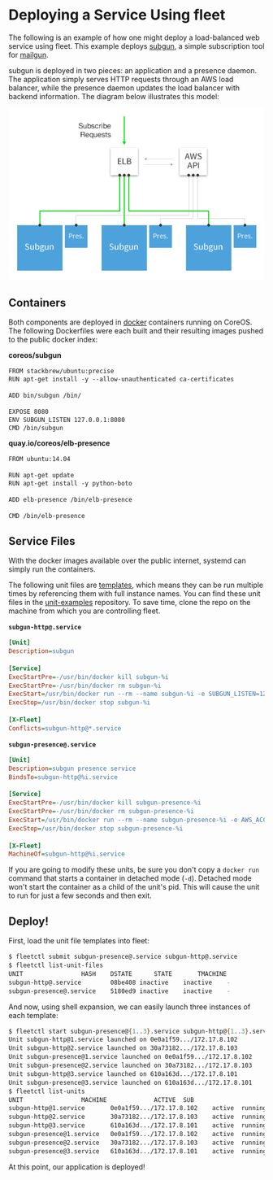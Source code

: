# Deploying a Service Using fleet

The following is an example of how one might deploy a load-balanced web service using fleet.
This example deploys [subgun][subgun], a simple subscription tool for [mailgun][mailgun].

subgun is deployed in two pieces: an application and a presence daemon. The application simply serves HTTP requests through an AWS load balancer, while the presence daemon updates the load balancer with backend information. The diagram below illustrates this model:

![image][subgun-img]

## Containers

Both components are deployed in [docker][docker] containers running on CoreOS. The following Dockerfiles were each built and their resulting images pushed to the public docker index:

**coreos/subgun**

```
FROM stackbrew/ubuntu:precise
RUN apt-get install -y --allow-unauthenticated ca-certificates

ADD bin/subgun /bin/

EXPOSE 8080
ENV SUBGUN_LISTEN 127.0.0.1:8080
CMD /bin/subgun
```

**quay.io/coreos/elb-presence**

```
FROM ubuntu:14.04

RUN apt-get update
RUN apt-get install -y python-boto

ADD elb-presence /bin/elb-presence

CMD /bin/elb-presence
```

## Service Files

With the docker images available over the public internet, systemd can simply run the containers.

The following unit files are [templates][template-unit-files], which means they can be run multiple times by referencing them with full instance names. You can find these unit files in the [unit-examples][unit-examples] repository. To save time, clone the repo on the machine from which you are controlling fleet.

**`subgun-http@.service`**

```ini
[Unit]
Description=subgun

[Service]
ExecStartPre=-/usr/bin/docker kill subgun-%i
ExecStartPre=-/usr/bin/docker rm subgun-%i
ExecStart=/usr/bin/docker run --rm --name subgun-%i -e SUBGUN_LISTEN=127.0.0.1:8080 -e SUBGUN_LISTS=recv@sandbox2398.mailgun.org -e SUBGUN_API_KEY=<your-sungun-api-key> -p 8080:8080 coreos/subgun
ExecStop=/usr/bin/docker stop subgun-%i

[X-Fleet]
Conflicts=subgun-http@*.service
```

**`subgun-presence@.service`**

```ini
[Unit]
Description=subgun presence service
BindsTo=subgun-http@%i.service

[Service]
ExecStartPre=-/usr/bin/docker kill subgun-presence-%i
ExecStartPre=-/usr/bin/docker rm subgun-presence-%i
ExecStart=/usr/bin/docker run --rm --name subgun-presence-%i -e AWS_ACCESS_KEY=<your-access-key> -e AWS_SECRET_KEY=<your-secret-key> -e AWS_REGION=us-east-1 -e ELB_NAME=bcwaldon-fleet-lb quay.io/coreos/elb-presence
ExecStop=/usr/bin/docker stop subgun-presence-%i

[X-Fleet]
MachineOf=subgun-http@%i.service
```

If you are going to modify these units, be sure you don't copy a `docker run` command that starts a container in detached mode (`-d`). Detached mode won't start the container as a child of the unit's pid. This will cause the unit to run for just a few seconds and then exit.

## Deploy!


First, load the unit file templates into fleet:

```sh
$ fleetctl submit subgun-presence@.service subgun-http@.service
$ fleetctl list-unit-files
UNIT				HASH	DSTATE		STATE		TMACHINE
subgun-http@.service		08be408	inactive	inactive	-
subgun-presence@.service	5180ed9	inactive	inactive	-
```

And now, using shell expansion, we can easily launch three instances of each template:

```sh
$ fleetctl start subgun-presence@{1..3}.service subgun-http@{1..3}.service
Unit subgun-http@1.service launched on 0e0a1f59.../172.17.8.102
Unit subgun-http@2.service launched on 30a73182.../172.17.8.103
Unit subgun-presence@1.service launched on 0e0a1f59.../172.17.8.102
Unit subgun-presence@2.service launched on 30a73182.../172.17.8.103
Unit subgun-http@3.service launched on 610a163d.../172.17.8.101
Unit subgun-presence@3.service launched on 610a163d.../172.17.8.101
$ fleetctl list-units
UNIT				MACHINE				ACTIVE	SUB
subgun-http@1.service		0e0a1f59.../172.17.8.102	active	running
subgun-http@2.service		30a73182.../172.17.8.103	active	running
subgun-http@3.service		610a163d.../172.17.8.101	active	running
subgun-presence@1.service	0e0a1f59.../172.17.8.102	active	running
subgun-presence@2.service	30a73182.../172.17.8.103	active	running
subgun-presence@3.service	610a163d.../172.17.8.101	active	running
```

At this point, our application is deployed!

[docker]: https://www.docker.io/
[mailgun]: https://mailgun.com
[subgun]: https://github.com/coreos/subgun
[subgun-img]: img/subgun.png
[template-unit-files]: ../unit-files-and-scheduling.md#template-unit-files
[unit-examples]: https://github.com/coreos/unit-examples/tree/master/blog-fleet-intro
